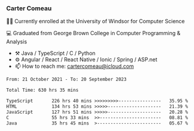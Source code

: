 ### Carter Comeau

🙋‍♂️ Currently enrolled at the University of Windsor for Computer Science

💻 Graduated from George Brown College in Computer Programming & Analysis

- ⚒️ Java / TypeScript / C / Python
- ⚙️ Angular / React / React Native / Ionic / Spring / ASP.net
- 📫 How to reach me: cartercomeau@icloud.com

<!--START_SECTION:waka-->

```txt
From: 21 October 2021 - To: 20 September 2023

Total Time: 630 hrs 35 mins

TypeScript       226 hrs 40 mins >>>>>>>>>----------------   35.95 %
HTML             134 hrs 53 mins >>>>>--------------------   21.39 %
JavaScript       127 hrs 51 mins >>>>>--------------------   20.28 %
C                55 hrs 33 mins  >>-----------------------   08.81 %
Java             35 hrs 45 mins  >------------------------   05.67 %
```

<!--END_SECTION:waka-->
